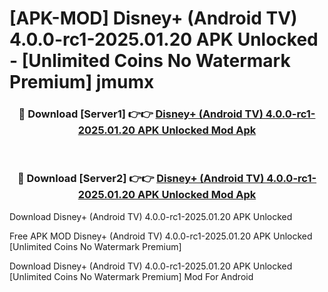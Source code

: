 # [APK-MOD] Disney+ (Android TV) 4.0.0-rc1-2025.01.20 APK Unlocked - [Unlimited Coins No Watermark Premium] jmumx



<div align="center">
<h3>🔴 Download [Server1] 👉👉 <a href="https://momento.my/?title=Disney+_(Android_TV)_4.0.0-rc1-2025.01.20_APK_Unlocked">Disney+ (Android TV) 4.0.0-rc1-2025.01.20 APK Unlocked Mod Apk</a></h3><br>

<h3>🔴 Download [Server2] 👉👉 <a href="https://momento.my/?title=Disney+_(Android_TV)_4.0.0-rc1-2025.01.20_APK_Unlocked">Disney+ (Android TV) 4.0.0-rc1-2025.01.20 APK Unlocked Mod Apk</a></h3>
</div>



Download Disney+ (Android TV) 4.0.0-rc1-2025.01.20 APK Unlocked 

Free APK MOD Disney+ (Android TV) 4.0.0-rc1-2025.01.20 APK Unlocked [Unlimited Coins No Watermark Premium]

Download Disney+ (Android TV) 4.0.0-rc1-2025.01.20 APK Unlocked [Unlimited Coins No Watermark Premium] Mod For Android
